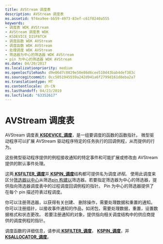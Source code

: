 ```yaml
---
title: AVStream 调度表
description: AVStream 调度表
ms.assetid: 974ea9ee-bb59-4973-83ef-c61f0240a555
keywords:
- 调度表 WDK AVStream
- AVStream 调度表 WDK
- KSDEVICE_DISPATCH
- 调度函数 WDK AVStream
- 调度函数 WDK AVStream
- 处理调度 WDK AVStream
- 筛选器为中心的筛选器 WDK AVStream
- pin 为中心的筛选器 WDK AVStream
ms.date: 04/20/2017
ms.localizationpriority: medium
ms.openlocfilehash: d9e06d7c0829e50e86d6cee510d43bab4def383c
ms.sourcegitcommit: 0cc5051945559a242d941a6f2799d161d8eba2a7
ms.translationtype: MT
ms.contentlocale: zh-CN
ms.lasthandoff: 04/23/2019
ms.locfileid: "63352617"
---
```

# <a name="avstream-dispatch-tables"></a>AVStream 调度表





AVStream 调度表[ **KSDEVICE\_调度**](https://msdn.microsoft.com/library/windows/hardware/ff561693)，是一组要调度的函数的函数指针。 微型驱动程序可以扩展 AVStream 驱动程序特定的任务执行的回调例程，从而提供的行为。

这些微型驱动程序提供的例程接收通知的特定事件和可能扩展或修改由 AVStream 提供的默认事件处理。

这两[ **KSFILTER\_调度**](https://msdn.microsoft.com/library/windows/hardware/ff562554)并[ **KSPIN\_调度**](https://msdn.microsoft.com/library/windows/hardware/ff563535)结构都可提供名为调度*进程*。 使用此调度来区分[筛选器以中心](filter-centric-processing.md)从筛选[pin 构建以](pin-centric-processing.md)筛选器。若要指定筛选器为中心的筛选器，提供指向筛选器调度表中的过程调度回调例程的指针。 Pin 为中心的筛选器提供了在每个 pin 描述符表过程调度。

你可以注册筛选器，以获得有关创建、 删除操作，需要处理数据和重置的通知。 你可以注册插针，以接收事件通知的作品，如闭包，需要处理数据，重置，设置数据格式和状态更改。 若要注册通知的对象，提供指向相关调度结构中的供应商提供的调度例程的指针。

调度函数的详细信息，请参阅[ **KSFILTER\_调度**](https://msdn.microsoft.com/library/windows/hardware/ff562554)， [ **KSPIN\_调度**](https://msdn.microsoft.com/library/windows/hardware/ff563535)，并[ **KSALLOCATOR\_调度**](https://msdn.microsoft.com/library/windows/hardware/ff560976)。

 

 




